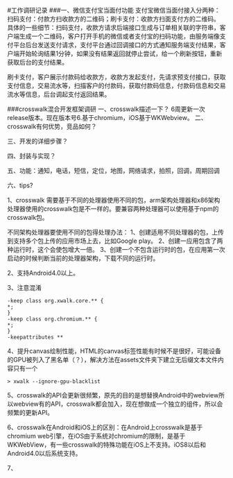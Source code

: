 #工作调研记录
###一、微信支付宝当面付功能
支付宝微信当面付接入分两种：扫码支付：付款方扫收款方的二维码；刷卡支付：收款方扫面支付方的二维码。
具体的一些细节：扫码支付，收款方请求后端接口生成与订单相关联的字符串，客户端生成一个二维码，客户打开手机的微信或者支付宝的扫码功能，由服务端像支付平台后台发送支付请求，支付平台通过回调接口的方式通知服务端支付结果，客户端开始轮询结果1分钟，如果没有结果返回就停止尝试，给一个刷新按钮，重新获取后台的支付结果。

刷卡支付，客户展示付款码给收款方，收款方发起支付，先请求预支付接口，获取支付信息，交易流水等，扫描客户的付款码，获取付款码信息，付款码信息和交易流水等信息，后台调起支付返回结果。

###crosswalk混合开发框架调研
一、crosswalk描述一下？
6周更新一次release版本。现在版本号6.基于chromium，iOS基于WKWebview。
二、crosswalk有何优势，竞品如何？

三、开发的详细步骤？

四、封装与实现？

五、功能：通知，电话，短信，定位，地图，网络请求，拍照，回调，周期回调

六、tips?

1、crosswalk 需要基于不同的处理器使用不同的包，arm架构处理器和x86架构处理器使用的crosswalk包是不一样的。要兼容两种处理器可以使用基于npm的crosswalk包。

不同架构处理器要使用不同的包得处理办法：
1、创建适用不同处理器的包，上传到支持多个包上传的应用市场上去，比如Google play。
2、创建一应用包含了两种运行时，这个会使包增大一倍。
3、创建一个不包含运行时的包，在应用第一次启动的时候判断当前的处理器架构，下载不同的运行时。

2、支持Android4.0以上。

3、注意混淆
	
	-keep class org.xwalk.core.** {
    *;
	}
	-keep class org.chromium.** {
    *;
	}
	-keepattributes **
	
	
4、提升canvas绘制性能，HTML的canvas标签性能有时候不是很好，可能设备的GPU被列入了黑名单（？），解决方法在assets文件夹下建立无后缀文本文件内容只有一个

 	> xwalk --ignore-gpu-blacklist

5、crosswalk的API会更新很频繁，原先的目的是想替换Android中的webview所以webview有的API，crosswalk都会加入，现在想做成一个独立的组件，所以会频繁的更新API。

6、crosswalk在Android和iOS上的区别：在Android上crosswalk是基于chromium web引擎，在iOS由于系统对chromium的限制，是基于WKWebView，有一些crosswalk的特殊功能在iOS上不支持。iOS8以后和Android4.0以后系统支持。

7、
